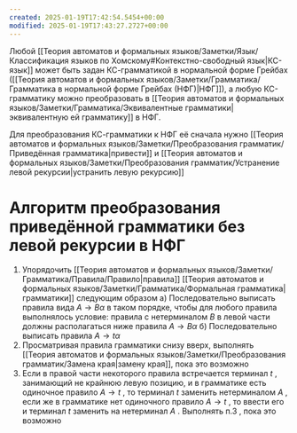 ```yaml
---
created: 2025-01-19T17:42:54.5454+00:00
modified: 2025-01-19T17:43:27.2727+00:00
---
```

Любой [[Теория автоматов и формальных языков/Заметки/Язык/Классификация языков по Хомскому#Контекстно-свободный язык|КС-язык]] может быть задан КС-грамматикой в нормальной форме Грейбах ([[Теория автоматов и формальных языков/Заметки/Грамматика/Грамматика в нормальной форме Грейбах (НФГ)|НФГ]]), а любую КС-грамматику можно преобразовать в [[Теория автоматов и формальных языков/Заметки/Грамматика/Эквивалентные грамматики|эквивалентную ей грамматику]] в НФГ.

Для преобразования КС-грамматики к НФГ её сначала нужно [[Теория автоматов и формальных языков/Заметки/Преобразования грамматик/Приведённая грамматика|привести]] и [[Теория автоматов и формальных языков/Заметки/Преобразования грамматик/Устранение левой рекурсии|устранить левую рекурсию]]

# Алгоритм преобразования приведённой грамматики без левой рекурсии в НФГ
1) Упорядочить [[Теория автоматов и формальных языков/Заметки/Грамматика/Правила/Правило|правила]] [[Теория автоматов и формальных языков/Заметки/Грамматика/Формальная грамматика|грамматики]] следующим образом
	а) Последовательно выписать правила вида $A \rightarrow B\alpha$ в таком порядке, чтобы для любого правила выполнялось условие: правила с нетерминалом $B$ в левой части должны располагаться ниже правила $A \rightarrow B\alpha$
	б) Последовательно выписать правила $A \rightarrow t\alpha$
2) Просматривая правила грамматики снизу вверх, выполнять [[Теория автоматов и формальных языков/Заметки/Преобразования грамматик/Замена края|замену края]], пока это возможно
3) Если в правой части некоторого правила встречается терминал $t$ , занимающий не крайнюю левую позицию, и в грамматике есть одиночное правило $A \rightarrow t$ , то терминал $t$ заменить нетерминалом $A$ , если же в грамматике нет одиночного правило $A \rightarrow t$ , то ввести его и терминал $t$ заменить на нетерминал $A$ . Выполнять п.3 , пока это возможно